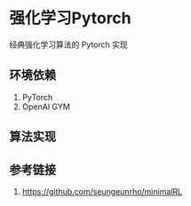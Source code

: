 # 强化学习Pytorch
经典强化学习算法的 Pytorch 实现

## 环境依赖

1. PyTorch
2. OpenAI GYM

## 算法实现



## 参考链接
1. https://github.com/seungeunrho/minimalRL